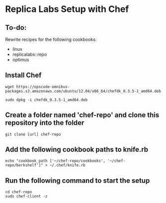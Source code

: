 # Replica Labs Setup with Chef #

## To-do: ##
Rewrite recipes for the following cookbooks:

*  linux
*  replicalabs::repo
*  optimus


## Install Chef ##
```
wget https://opscode-omnibus-packages.s3.amazonaws.com/ubuntu/12.04/x86_64/chefdk_0.3.5-1_amd64.deb
```
```
sudo dpkg -i chefdk_0.3.5-1_amd64.deb
```

## Create a folder named 'chef-repo' and clone this repository into the folder ##
```
git clone [url] chef-repo
```

## Add the following cookbook paths to knife.rb ##
```
echo "cookbook_path ['~/chef-repo/cookbooks', '~/chef-repo/berkshelf']" > ~/.chef/knife.rb
```

## Run the following command to start the setup ##
```
cd chef-repo
sudo chef-client -z
```